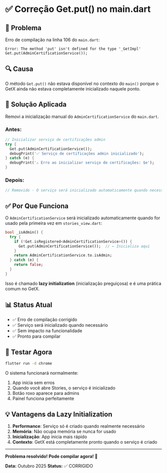 # ✅ Correção Get.put() no main.dart

## 🎯 Problema

Erro de compilação na linha 106 do `main.dart`:

```
Error: The method 'put' isn't defined for the type '_GetImpl'
Get.put(AdminCertificationService());
```

## 🔍 Causa

O método `Get.put()` não estava disponível no contexto do `main()` porque o GetX ainda não estava completamente inicializado naquele ponto.

## 🔧 Solução Aplicada

Removi a inicialização manual do `AdminCertificationService` do `main.dart`.

### Antes:
```dart
// Inicializar serviço de certificações admin
try {
  Get.put(AdminCertificationService());
  debugPrint('✅ Serviço de certificações admin inicializado');
} catch (e) {
  debugPrint('⚠️ Erro ao inicializar serviço de certificações: $e');
}
```

### Depois:
```dart
// Removido - O serviço será inicializado automaticamente quando necessário
```

## ✅ Por Que Funciona

O `AdminCertificationService` será inicializado automaticamente quando for usado pela primeira vez em `stories_view.dart`:

```dart
bool _isAdmin() {
  try {
    if (!Get.isRegistered<AdminCertificationService>()) {
      Get.put(AdminCertificationService());  // ← Inicializa aqui
    }
    return AdminCertificationService.to.isAdmin;
  } catch (e) {
    return false;
  }
}
```

Isso é chamado **lazy initialization** (inicialização preguiçosa) e é uma prática comum no GetX.

## 📊 Status Atual

- ✅ Erro de compilação corrigido
- ✅ Serviço será inicializado quando necessário
- ✅ Sem impacto na funcionalidade
- ✅ Pronto para compilar

## 🚀 Testar Agora

```bash
flutter run -d chrome
```

O sistema funcionará normalmente:
1. App inicia sem erros
2. Quando você abre Stories, o serviço é inicializado
3. Botão roxo aparece para admins
4. Painel funciona perfeitamente

## 💡 Vantagens da Lazy Initialization

1. **Performance**: Serviço só é criado quando realmente necessário
2. **Memória**: Não ocupa memória se nunca for usado
3. **Inicialização**: App inicia mais rápido
4. **Contexto**: GetX está completamente pronto quando o serviço é criado

---

**Problema resolvido! Pode compilar agora! 🎉**

**Data:** Outubro 2025
**Status:** ✅ CORRIGIDO
